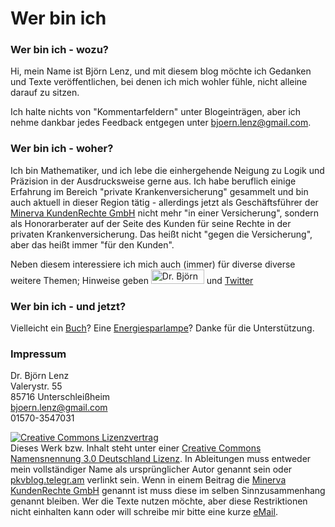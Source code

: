 # Wer bin ich

### Wer bin ich - wozu?
Hi, mein Name ist Björn Lenz, und mit diesem blog möchte ich Gedanken und Texte veröffentlichen, bei denen ich mich wohler fühle, nicht alleine darauf zu sitzen.

Ich halte nichts von "Kommentarfeldern" unter Blogeinträgen, aber ich nehme dankbar
jedes Feedback entgegen unter [bjoern.lenz@gmail.com](mailto:bjoern.lenz@gmail.com).

### Wer bin ich - woher?
Ich bin Mathematiker, und ich lebe die einhergehende Neigung zu Logik und Präzision in der Ausdrucksweise gerne aus. Ich habe beruflich einige Erfahrung im Bereich
"private Krankenversicherung" gesammelt und bin auch aktuell in dieser Region tätig - allerdings jetzt als Geschäftsführer der [Minerva KundenRechte GmbH](http://minerva-kundenrechte.de) nicht
mehr "in einer Versicherung", sondern als Honorarberater auf der Seite des Kunden für seine
Rechte in der privaten Krankenversicherung. Das heißt nicht "gegen die Versicherung",
aber das heißt immer "für den Kunden". 

Neben diesem interessiere ich mich auch (immer) für diverse diverse weitere Themen; Hinweise geben
<a href="http://www.xing.com/profile/Bjoern_Lenz5" target="_blank" rel="me"><img src="http://www.xing.com/img/buttons/10_en_btn.gif" width="85" height="23" alt="Dr. Björn Lenz"></a>
und
<a href="https://twitter.com/b3orn_" class="twitter-follow-button" data-show-count="false" data-lang="de">Twitter</a>
<script>!function(d,s,id){var js,fjs=d.getElementsByTagName(s)[0];if(!d.getElementById(id)){js=d.createElement(s);js.id=id;js.src="//platform.twitter.com/widgets.js";fjs.parentNode.insertBefore(js,fjs);}}(document,"script","twitter-wjs");</script>


### Wer bin ich - und jetzt?
Vielleicht ein [Buch](http://www.amazon.de/exec/obidos/redirect-home?tag=analyseexpert-21&site=home)?
Eine [Energiesparlampe](http://www.co2kampagne.de/mit/bjoernlenz)? Danke für die Unterstützung.

### Impressum
Dr. Björn Lenz  
Valerystr. 55  
85716 Unterschleißheim  
bjoern.lenz@gmail.com  
01570-3547031

<a rel="license" href="http://creativecommons.org/licenses/by/3.0/de/"><img alt="Creative Commons Lizenzvertrag" style="border-width:0" src="http://i.creativecommons.org/l/by/3.0/de/80x15.png" /></a><br />Dieses Werk bzw. Inhalt steht unter einer <a rel="license" href="http://creativecommons.org/licenses/by/3.0/de/">Creative Commons Namensnennung 3.0 Deutschland Lizenz</a>. In Ableitungen muss entweder mein vollständiger Name als ursprünglicher Autor genannt sein oder [pkvblog.telegr.am](https://pkvblog.telegr.am) verlinkt sein. Wenn in einem Beitrag die [Minerva KundenRechte GmbH](http://minerva-kundenrechte.de) genannt ist muss diese im selben Sinnzusammenhang genannt bleiben. Wer die Texte nutzen möchte, aber diese Restriktionen nicht einhalten kann oder will
schreibe mir bitte eine kurze [eMail](mailto:bjoern.lenz@gmail.com).


[title: Wer bin ich]: /
[menu: das ich]: /
[order: 20]: /
